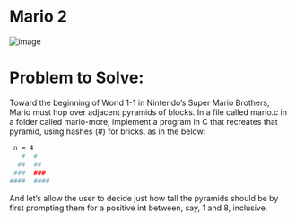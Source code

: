 # Mario 2
![image](https://github.com/user-attachments/assets/b80e46bd-e8f1-4dab-8464-a01216eb13ef)


# Problem to Solve:
Toward the beginning of World 1-1 in Nintendo’s Super Mario Brothers, Mario must hop over adjacent pyramids of blocks.
In a file called mario.c in a folder called mario-more, implement a program in C that recreates that pyramid, using hashes (#) for bricks, as in the below:
``` bash
 n = 4
   #  #
  ##  ##
 ###  ###
####  ####
``` 
And let’s allow the user to decide just how tall the pyramids should be by first prompting them for a positive int between, say, 1 and 8, inclusive.
